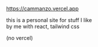 https://cammanzo.vercel.app  

this is a personal site for stuff I like  
by me with react, tailwind css  

(no vercel)
